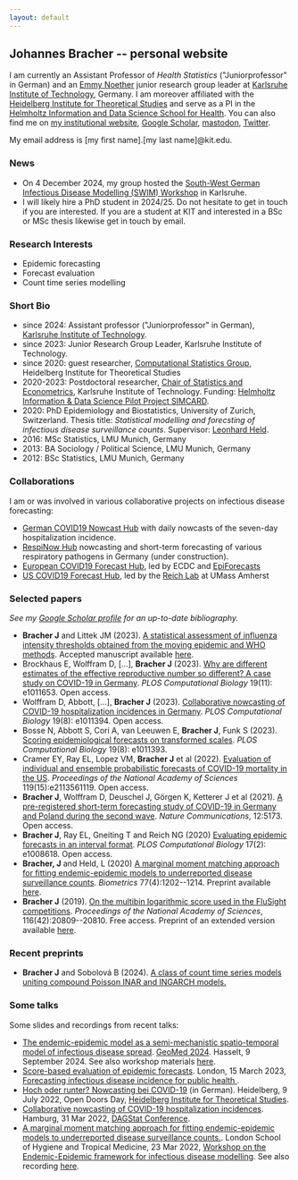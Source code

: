 ```yaml
---
layout: default
---
```


## Johannes Bracher -- personal website

I am currently an Assistant Professor of *Health Statistics* ("Juniorprofessor" in German) and an [Emmy Noether](https://www.dfg.de/en/research_funding/programmes/individual/emmy_noether/index.html) junior research group leader at [Karlsruhe Institute of Technology](https://www.stat.kit.edu/), Germany. I am moreover affiliated with the [Heidelberg Institute for Theoretical Studies](https://www.h-its.org/research/cst/) and serve as a PI in the [Helmholtz Information and Data Science School for Health](https://www.hidss4health.de/). You can also find me on [my institutional website](https://statistik.econ.kit.edu/mitarbeiter_2902.php), [Google Scholar](https://scholar.google.ch/citations?user=8FyFTxkAAAAJ&hl=de&oi=ao), [mastodon](https://mstdn.science/@johannes), [Twitter](https://twitter.com/johannesbracher).

My email address is [my first name].[my last name]@kit.edu.

### News

* On 4 December 2024, my group hosted the [South-West German Infectious Disease Modelling (SWIM) Workshop](https://swim.codeberg.page/) in Karlsruhe.
* I will likely hire a PhD student in 2024/25. Do not hesitate to get in touch if you are interested. If you are a student at KIT and interested in a BSc or MSc thesis likewise get in touch by email.


### Research Interests

* Epidemic forecasting
* Forecast evaluation
* Count time series modelling


### Short Bio
* since 2024: Assistant professor ("Juniorprofessor" in German), [Karlsruhe Institute of Technology](https://www.stat.kit.edu/).
* since 2023: Junior Research Group Leader, Karlsruhe Institute of Technology.
* since 2020: guest researcher, [Computational Statistics Group](https://www.h-its.org/research/cst/), Heidelberg Institute for Theoretical Studies
* 2020-2023: Postdoctoral researcher, [Chair of Statistics and Econometrics](https://statistik.econ.kit.edu/english/index.php), Karlsruhe Institute of Technology. Funding: [Helmholtz Information & Data Science Pilot Project SIMCARD](https://www.helmholtz.de/en/research/information-data-science/information-data-science-pilot-projects/pilot-projects-2/).
* 2020: PhD Epidemiology and Biostatistics, University of Zurich, Switzerland. Thesis title: *Statistical modelling and forecsting of infectious disease surveillance counts*. Supervisor: [Leonhard Held](https://www.ebpi.uzh.ch/en/aboutus/departments/biostatistics/teambiostats/held.html).
* 2016: MSc Statistics, LMU Munich, Germany
* 2013: BA Sociology / Political Science, LMU Munich, Germany
* 2012: BSc Statistics, LMU Munich, Germany


### Collaborations

I am or was involved in various collaborative projects on infectious disease forecasting:

* [German COVID19 Nowcast Hub](https://covid19nowcasthub.de/) with daily nowcasts of the seven-day hospitalization incidence.
* [RespiNow Hub](https://respinow.de/en/projects/#tp4) nowcasting and short-term forecasting of various respiratory pathogens in Germany (under construction).
* [European COVID19 Forecast Hub](https://covid19forecasthub.eu/), led by ECDC and [EpiForecasts](https://epiforecasts.io/)
* [US COVID19 Forecast Hub](https://covid19forecasthub.org/), led by the [Reich Lab](https://reichlab.io/) at UMass Amherst

<!---
* [German and Polish COVID19 Forecast Hub](https://github.com/KITmetricslab/covid19-forecast-hub-de)
-->




### Selected papers

*See my [Google Scholar profile](https://scholar.google.com/citations?user=8FyFTxkAAAAJ&hl=en&oi=ao) for an up-to-date bibliography.*

* **Bracher J** and Littek JM (2023). [A statistical assessment of influenza intensity thresholds obtained from the moving epidemic and WHO methods](https://doi.org/10.1093/jrsssa/qnae116). Accepted manuscript available [here](http://jbracher.de/Bracher_Littek_2024.pdf).
* Brockhaus E, Wolffram D, [...], **Bracher J** (2023). [Why are different estimates of the effective reproductive number so different? A case study on COVID-19 in Germany](https://doi.org/10.1371/journal.pcbi.1011653). *PLOS Computational Biology* 19(11): e1011653. Open access.
* Wolffram D, Abbott, [...], **Bracher J** (2023). [Collaborative nowcasting of COVID-19 hospitalization incidences in Germany](https://doi.org/10.1371/journal.pcbi.1011394). *PLOS Computational Biology* 19(8): e1011394. Open access.
* Bosse N, Abbott S, Cori A, van Leeuwen E, **Bracher J**, Funk S (2023). [Scoring epidemiological forecasts on transformed scales](https://journals.plos.org/ploscompbiol/article?id=10.1371/journal.pcbi.1011393). *PLOS Computational Biology* 19(8): e1011393.
* Cramer EY, Ray EL, Lopez VM, **Bracher J** et al (2022).  [Evaluation of individual and ensemble probabilistic forecasts of COVID-19 mortality in the US](https://www.pnas.org/doi/abs/10.1073/pnas.2113561119). *Proceedings of the National Academy of Sciences* 119(15):e2113561119. Open access.
* **Bracher J**, Wolffram D, Deuschel J, Görgen K, Ketterer J et al (2021). [A pre-registered short-term forecasting study of COVID-19 in Germany and Poland during the second wave](https://www.nature.com/articles/s41467-021-25207-0). *Nature Communications*, 12:5173. Open access.
* **Bracher J**, Ray EL, Gneiting T and Reich NG (2020) [Evaluating epidemic forecasts in an interval format](https://journals.plos.org/ploscompbiol/article?id=10.1371/journal.pcbi.1008618). *PLOS Computational Biology* 17(2): e1008618. Open access.
* **Bracher, J** and Held, L (2020) [A marginal moment matching approach for fitting endemic-epidemic models to underreported disease surveillance counts](https://onlinelibrary.wiley.com/doi/10.1111/biom.13371). *Biometrics* 77(4):1202--1214. Preprint available [here](https://arxiv.org/abs/2003.05885).
* **Bracher J** (2019). [On the multibin logarithmic score used in the FluSight competitions](https://doi.org/10.1073/pnas.1912147116). *Proceedings of the National Academy of Sciences*, 116(42):20809--20810. Free access. Preprint of an extended version available [here](https://arxiv.org/abs/1910.07084).


<!---
* **Bracher J** and Held L (2019). [Endemic-epidemic models with discrete-time serial interval distributions for infectious disease prediction](https://doi.org/10.1016/j.ijforecast.2020.07.002). *International Journal of Forecasting*, in press. Preprint available [here](https://arxiv.org/abs/1901.03090).
* Held L, Meyer S and **Bracher J** (2017). [Probabilistic forecasting in infectious disease epidemiology: the 13th Armitage lecture](http://onlinelibrary.wiley.com/doi/10.1002/sim.7363), *Statistics in Medicine* 36(22):3443-3460. Preprint available [here](https://www.biorxiv.org/content/10.1101/104000v1.abstract).
* Reich N, (2022). [Collaborative Hubs: Making the Most of Predictive Epidemic Modeling](https://ajph.aphapublications.org/doi/10.2105/AJPH.2022.306831). *American Journal of Public Health*, online first.
* Keuschnigg M, Bader F and **Bracher J** (2016). [*Using crowdsourced online experiments to study context-dependency of behavior*](http://www.sciencedirect.com/science/article/pii/S0049089X16301818). Social Science Research 59, 68-82. Preprint available [here](https://liu.diva-portal.org/smash/get/diva2:1089302/FULLTEXT02.pdf).
* Fuertes E, **Bracher J**, Flexeder C, Markevych I, Kl&uuml;mper C, Hoffmann B, Krämer U, von Berg A, Bauer C-P, Koletzko S, Berdel D, Heinrich J, Schulz H (2016). [*Long-term air pollution exposure and lung function in 15 year-old adolescents living in an urban and rural area in Germany: The GINIplus and LISAplus cohorts*](http://www.sciencedirect.com/science/article/pii/S1438463915000991), International Journal of Hygiene and Environmental Health 218(7), 656-665. Preprint available [here](https://spiral.imperial.ac.uk/handle/10044/1/60001)
* **Bracher J** (2019) [*A new INARMA(1, 1) model with Poisson marginals*](https://link.springer.com/chapter/10.1007/978-3-030-28665-1_24). In: Steland, A., Rafajlowicz, E., Okhrin, O. (Eds.): Stochastic Models, Statistics and Their Applications, 323-333. Springer. Preprint available [here](https://arxiv.org/abs/1910.07244).
* Ray EL, Wattanachit N, Niemi, J, Kanji AH, House, K, Cramer EY, **Bracher J** et al (2020). *Ensemble Forecasts of Coronavirus Disease 2019 (COVID-19) in the U.S.* Preprint available [here](https://www.medrxiv.org/content/10.1101/2020.08.19.20177493v1).
* Cramer EY, Huang Y, Wang Y, Ray EL, Cornell M, **Bracher J** et al (2021).  *The United States COVID-19 Forecast Hub dataset*. Preprint available [here](https://www.medrxiv.org/content/10.1101/2021.11.04.21265886v1).
* **Bracher J** and Littek JM (2021). *An empirical assessment of influenza intensity thresholds obtained from the moving epidemic and WHO methods*. Preprint available [here](https://www.medrxiv.org/content/10.1101/2021.06.22.21259305v1).
* Nightingale ES, Chapman LAC, Srikantiah S, Subramanian S, Purushothaman J, **Bracher J**, Cameron M, and Medley G (2020) [*A spatio-temporal approach to short-term forecasting of visceral leishmaniasis diagnoses in India*](https://doi.org/10.1371/journal.pntd.0008422). PLOS Neglected Tropical Diseases 14(7): e0008422. Preprint available [here](https://www.medrxiv.org/content/10.1101/19009258v2).
* **Bracher J** (2019). [*Comment on “Under‐reported data analysis with INAR‐hidden Markov chains*](https://onlinelibrary.wiley.com/doi/full/10.1002/sim.8032), Statistics in Medicine 38(5), 893-898. Preprint available [here](https://arxiv.org/abs/1812.06688).
* Held L and **Bracher J** (2019). [*Invited discussion on Osthus et al, 2019*](https://projecteuclid.org/euclid.ba/1533866670), Bayesian Analysis 14(1), 296–300.
-->

### Recent preprints

* **Bracher J** and Sobolová B (2024). [A class of count time series models uniting compound Poisson INAR and INGARCH models.](https://arxiv.org/abs/2204.12449)




### Some talks

Some slides and recordings from recent talks:

* [The endemic-epidemic model as a semi-mechanistic spatio-temporal model of infectious disease spread](https://codeberg.org/EE-hub/hhh4geomed/raw/branch/main/slides/bigger_picture.pdf). [GeoMed 2024](https://www.uhasselt.be/en/events-en/2023-2024/geomed2024). Hasselt, 9 September 2024. See also workshop materials [here](https://smeyer.codeberg.page/hhh4geomed/).
* [Score-based evaluation of epidemic forecasts](https://raw.githubusercontent.com/jbracher/jbracher.github.io/master/talks/London_Bracher.pdf). London, 15 March 2023, [Forecasting infectious disease incidence for public health ](https://royalsociety.org/science-events-and-lectures/2023/03/infectious-disease-forecasting/).
* [Hoch oder runter? Nowcasting bei COVID-19](https://www.youtube.com/watch?v=wS4aGyPwEeA) (in German). Heidelberg, 9 July 2022, Open Doors Day, [Heidelberg Institute for Theoretical Studies](https://www.h-its.org/).
* [Collaborative nowcasting of COVID-19 hospitalization incidences](https://github.com/jbracher/jbracher.github.io/raw/master/talks/presentation_DAGStat.pdf). Hamburg, 31 Mar 2022, [DAGStat Conference](https://www.dagstat2022.uni-hamburg.de/).
* [A marginal moment matching approach for fitting endemic-epidemic models to underreported disease surveillance counts.](https://raw.githubusercontent.com/jbracher/jbracher.github.io/master/talks/presentation.pdf). London School of Hygiene and Tropical Medicine, 23 Mar 2022, [Workshop on the Endemic-Epidemic framework for infectious disease modelling](https://cmmid.github.io/hhh4-workshop/). See also recording [here](https://youtu.be/JHIrP9bXGsk?t=2745).


